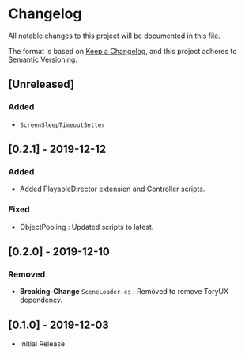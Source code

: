 # Changelog
All notable changes to this project will be documented in this file.

The format is based on [Keep a Changelog](https://keepachangelog.com/en/1.0.0/),
and this project adheres to [Semantic Versioning](https://semver.org/spec/v2.0.0.html).

## [Unreleased]
### Added
- `ScreenSleepTimeoutSetter`

## [0.2.1] - 2019-12-12
### Added
- Added PlayableDirector extension and Controller scripts.
### Fixed
- ObjectPooling : Updated scripts to latest.

## [0.2.0] - 2019-12-10
### Removed
- **Breaking-Change** `SceneLoader.cs` : Removed to remove ToryUX dependency.

## [0.1.0] - 2019-12-03
- Initial Release